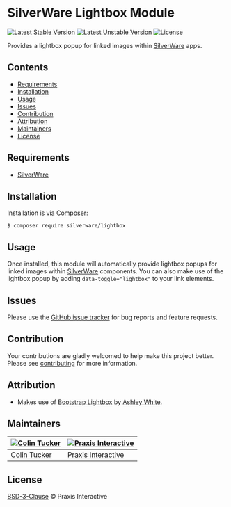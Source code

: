 # SilverWare Lightbox Module

[![Latest Stable Version](https://poser.pugx.org/silverware/lightbox/v/stable)](https://packagist.org/packages/silverware/lightbox)
[![Latest Unstable Version](https://poser.pugx.org/silverware/lightbox/v/unstable)](https://packagist.org/packages/silverware/lightbox)
[![License](https://poser.pugx.org/silverware/lightbox/license)](https://packagist.org/packages/silverware/lightbox)

Provides a lightbox popup for linked images within [SilverWare][silverware] apps.

## Contents

- [Requirements](#requirements)
- [Installation](#installation)
- [Usage](#usage)
- [Issues](#issues)
- [Contribution](#contribution)
- [Attribution](#attribution)
- [Maintainers](#maintainers)
- [License](#license)

## Requirements

- [SilverWare][silverware]

## Installation

Installation is via [Composer][composer]:

```
$ composer require silverware/lightbox
```

## Usage

Once installed, this module will automatically provide lightbox popups for linked images within
[SilverWare][silverware] components. You can also make use of the lightbox popup by adding
`data-toggle="lightbox"` to your link elements.

## Issues

Please use the [GitHub issue tracker][issues] for bug reports and feature requests.

## Contribution

Your contributions are gladly welcomed to help make this project better.
Please see [contributing](CONTRIBUTING.md) for more information.

## Attribution

- Makes use of [Bootstrap Lightbox](https://github.com/ashleydw/lightbox)
  by [Ashley White](https://github.com/ashleydw).

## Maintainers

[![Colin Tucker](https://avatars3.githubusercontent.com/u/1853705?s=144)](https://github.com/colintucker) | [![Praxis Interactive](https://avatars2.githubusercontent.com/u/1782612?s=144)](http://www.praxis.net.au)
---|---
[Colin Tucker](https://github.com/colintucker) | [Praxis Interactive](http://www.praxis.net.au)

## License

[BSD-3-Clause](LICENSE.md) &copy; Praxis Interactive

[silverware]: https://github.com/praxisnetau/silverware
[composer]: https://getcomposer.org
[issues]: https://github.com/praxisnetau/silverware-lightbox/issues

